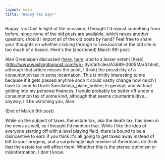 ```yaml
---
layout: main
title: "Happy Tax Day!"
---
```

Happy Tax Day! In light of the occasion, I thought I'd repost something from
before, since none of the old posts are available, which raises another
question: should I import all of the old posts by hand? Feel free to share
your thoughts on whether clicking through to LiveJournal or the old site is
too much of a hassle. Here's the (shortened) March 9th post:

  
Alan Greenspan discussed
([here](http://www.nytimes.com/2005/03/04/politics/04tax.html?8br),
[here](http://money.cnn.com/2005/03/03/news/economy/tax_reform/), and to a
lesser extent [here](http://www.washingtonpost.com/wp-
dyn/articles/A3689-2005Mar3.html), although that article misses the point, I
think) the possibility of a consumption tax in some incarnation. This is
mildly interesting to me because if it gets passed anytime soon it could
vastly change how much I have to send to Uncle Sam.&nbsp_place_holder; In
general, and without getting into my personal finances, I would probably be
better off under a consumption tax of some kind, although that seems
counterintuitive…anyway, I'll be watching you, Alan.

  
(End of March 9th post)

  
While on the subject of taxes, the estate tax, aka the death tax, has been in
the news as well, so I thought I'd mention that. While I like the idea of
everyone starting off with a level playing field, there is bound to be a
disincentive to earn if you think it's all going to get taxed away instead of
left to your progeny, and a surprisingly high number of Americans do think
that the estate tax will affect them. Whether this is the eternal optimism or
misinformation, I don't know.

